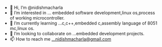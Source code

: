 - 👋 Hi, I’m @nidishmacharla
- 👀 I’m interested in ... embedded software development,linux os,process of working microcontroller.
- 🌱 I’m currently learning ...c,c++,embedded c,assembly language of 8051 mc,linux os.
- 💞️ I’m looking to collaborate on ...embedded development projects.
- 📫 How to reach me ...nidishmacharla@gmail.com

<!---
nidishmacharla/nidishmacharla is a ✨ special ✨ repository because its `README.md` (this file) appears on your GitHub profile.
You can click the Preview link to take a look at your changes.
--->
